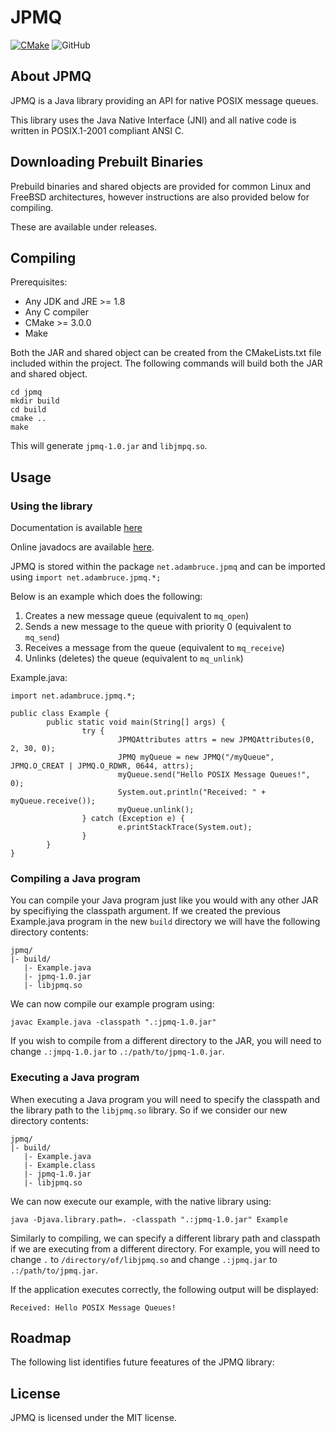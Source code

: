 # JPMQ

[![CMake](https://github.com/adamdb5/jpmq/actions/workflows/cmake.yml/badge.svg)](https://github.com/adamdb5/jpmq/actions/workflows/cmake.yml)
![GitHub](https://img.shields.io/github/license/adamdb5/jpmq)

## About JPMQ
JPMQ is a Java library providing an API for native POSIX message queues.

This library uses the Java Native Interface (JNI) and all native code is written in POSIX.1-2001 compliant ANSI C.

## Downloading Prebuilt Binaries
Prebuild binaries and shared objects are provided for common Linux and FreeBSD architectures, however instructions are also provided below for compiling.

These are available under releases.

## Compiling
Prerequisites:
- Any JDK and JRE >= 1.8
- Any C compiler
- CMake >= 3.0.0
- Make

Both the JAR and shared object can be created from the CMakeLists.txt file included within the project. The following commands will build both the JAR and shared object.

```
cd jpmq
mkdir build
cd build
cmake ..
make
```

This will generate `jpmq-1.0.jar` and `libjmpq.so`.

## Usage

### Using the library
Documentation is available [here](https://jpmq.adambruce.net/)

Online javadocs are available [here](https://jpmq.adambruce.net/javadoc).

JPMQ is stored within the package `net.adambruce.jpmq` and can be imported using `import net.adambruce.jpmq.*;`

Below is an example which does the following:

1. Creates a new message queue (equivalent to `mq_open`)
2. Sends a new message to the queue with priority 0 (equivalent to `mq_send`)
3. Receives a message from the queue (equivalent to `mq_receive`)
4. Unlinks (deletes) the queue (equivalent to `mq_unlink`)

Example.java:

```
import net.adambruce.jpmq.*;

public class Example {
        public static void main(String[] args) {
                try {
                        JPMQAttributes attrs = new JPMQAttributes(0, 2, 30, 0);
                        JPMQ myQueue = new JPMQ("/myQueue", JPMQ.O_CREAT | JPMQ.O_RDWR, 0644, attrs);
                        myQueue.send("Hello POSIX Message Queues!", 0);
                        System.out.println("Received: " + myQueue.receive());                         
                        myQueue.unlink();
                } catch (Exception e) {
                        e.printStackTrace(System.out);
                }
        }
}

```

### Compiling a Java program
You can compile your Java program just like you would with any other JAR by specifiying the classpath argument. If we created the previous Example.java program in the new `build` directory we will have the following directory contents:

```
jpmq/
|- build/
   |- Example.java
   |- jpmq-1.0.jar
   |- libjpmq.so
```

We can now compile our example program using:

`javac Example.java -classpath ".:jpmq-1.0.jar"`

If you wish to compile from a different directory to the JAR, you will need to change `.:jmpq-1.0.jar` to `.:/path/to/jpmq-1.0.jar`.

### Executing a Java program

When executing a Java program you will need to specify the classpath and the library path to the `libjpmq.so` library. So if we consider our new directory contents:

```
jpmq/
|- build/
   |- Example.java
   |- Example.class
   |- jpmq-1.0.jar
   |- libjpmq.so
```

We can now execute our example, with the native library using:

`java -Djava.library.path=. -classpath ".:jpmq-1.0.jar" Example`

Similarly to compiling, we can specify a different library path and classpath if we are executing from a different directory. For example, you will need to change `.` to `/directory/of/libjpmq.so` and change `.:jpmq.jar` to `.:/path/to/jpmq.jar`.

If the application executes correctly, the following output will be displayed:


`Received: Hello POSIX Message Queues!`


## Roadmap
The following list identifies future feeatures of the JPMQ library:

## License
JPMQ is licensed under the MIT license.
